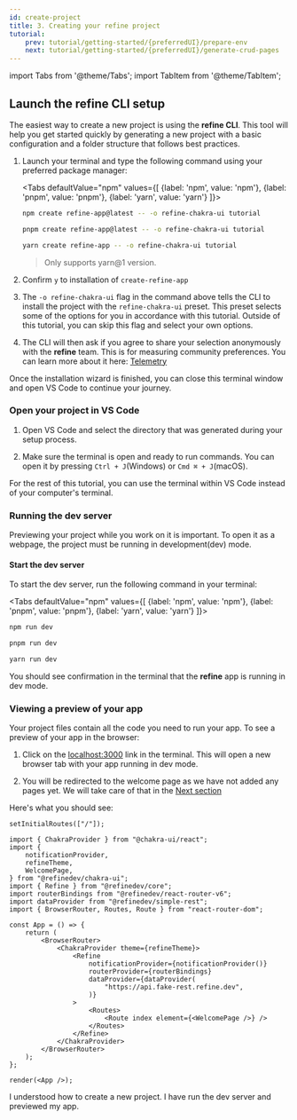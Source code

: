 ```yaml
---
id: create-project
title: 3. Creating your refine project
tutorial:
    prev: tutorial/getting-started/{preferredUI}/prepare-env
    next: tutorial/getting-started/{preferredUI}/generate-crud-pages
---
```


import Tabs from '@theme/Tabs';
import TabItem from '@theme/TabItem';

## Launch the refine CLI setup

The easiest way to create a new project is using the **refine CLI**. This tool will help you get started quickly by generating a new project with a basic configuration and a folder structure that follows best practices.

1. Launch your terminal and type the following command using your preferred package manager:

    <Tabs
    defaultValue="npm"
    values={[ {label: 'npm', value: 'npm'}, {label: 'pnpm', value: 'pnpm'}, {label: 'yarn', value: 'yarn'} ]}>

    <TabItem value="npm">

    ```bash
    npm create refine-app@latest -- -o refine-chakra-ui tutorial
    ```

    </TabItem>

    <TabItem value="pnpm">

    ```bash
    pnpm create refine-app@latest -- -o refine-chakra-ui tutorial
    ```

    </TabItem>

    <TabItem value="yarn">

    ```bash
    yarn create refine-app -- -o refine-chakra-ui tutorial
    ```

    > Only supports yarn@1 version.

    </TabItem>

    </Tabs>

2. Confirm `y` to installation of `create-refine-app`

3. The `-o refine-chakra-ui` flag in the command above tells the CLI to install the project with the `refine-chakra-ui` preset. This preset selects some of the options for you in accordance with this tutorial. Outside of this tutorial, you can skip this flag and select your own options.

4. The CLI will then ask if you agree to share your selection anonymously with the **refine** team. This is for measuring community preferences. You can learn more about it here: [Telemetry](docs/further-readings/telemetry/.)

Once the installation wizard is finished, you can close this terminal window and open VS Code to continue your journey.

### Open your project in VS Code

1. Open VS Code and select the directory that was generated during your setup process.

2. Make sure the terminal is open and ready to run commands. You can open it by pressing `Ctrl + J`(Windows) or `Cmd ⌘ + J`(macOS).

For the rest of this tutorial, you can use the terminal within VS Code instead of your computer's terminal.

### Running the dev server

Previewing your project while you work on it is important. To open it as a webpage, the project must be running in development(dev) mode.

<h4>Start the dev server</h4>

To start the dev server, run the following command in your terminal:

<Tabs
defaultValue="npm"
values={[ {label: 'npm', value: 'npm'}, {label: 'pnpm', value: 'pnpm'}, {label: 'yarn', value: 'yarn'} ]}>

<TabItem value="npm">

```bash
npm run dev
```

</TabItem>

<TabItem value="pnpm">

```bash
pnpm run dev
```

</TabItem>

<TabItem value="yarn">

```bash
yarn run dev
```

</TabItem>

</Tabs>

You should see confirmation in the terminal that the **refine** app is running in dev mode.

### Viewing a preview of your app

Your project files contain all the code you need to run your app. To see a preview of your app in the browser:

1. Click on the <a href="http://localhost:3000" rel="noopener noreferrer nofollow">localhost:3000</a> link in the terminal. This will open a new browser tab with your app running in dev mode.

2. You will be redirected to the welcome page as we have not added any pages yet. We will take care of that in the [Next section](/docs/tutorial/getting-started/chakra-ui/generate-crud-pages)

Here's what you should see:

```tsx live previewOnly previewHeight=450px url=http://localhost:3000
setInitialRoutes(["/"]);

import { ChakraProvider } from "@chakra-ui/react";
import {
    notificationProvider,
    refineTheme,
    WelcomePage,
} from "@refinedev/chakra-ui";
import { Refine } from "@refinedev/core";
import routerBindings from "@refinedev/react-router-v6";
import dataProvider from "@refinedev/simple-rest";
import { BrowserRouter, Routes, Route } from "react-router-dom";

const App = () => {
    return (
        <BrowserRouter>
            <ChakraProvider theme={refineTheme}>
                <Refine
                    notificationProvider={notificationProvider()}
                    routerProvider={routerBindings}
                    dataProvider={dataProvider(
                        "https://api.fake-rest.refine.dev",
                    )}
                >
                    <Routes>
                        <Route index element={<WelcomePage />} />
                    </Routes>
                </Refine>
            </ChakraProvider>
        </BrowserRouter>
    );
};

render(<App />);
```

<Checklist>

<ChecklistItem id="getting-started-chakra">
I understood how to create a new project.
</ChecklistItem>
<ChecklistItem id="getting-started-chakra-2">
I have run the dev server and previewed my app.
</ChecklistItem>

</Checklist>
